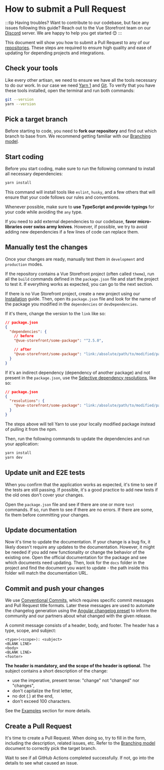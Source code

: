 # How to submit a Pull Request

:::tip Having troubles?
Want to contribute to our codebase, but face any issues following this guide? Reach out to the Vue Storefront team on our [Discord](https://discord.vuestorefront.io) server. We are happy to help you get started 😊
:::

This document will show you how to submit a Pull Request to any of our [repositories](https://github.com/vuestorefront). These steps are required to ensure high quality and ease of updating for depending projects and integrations.

## Check your tools

Like every other artisan, we need to ensure we have all the tools necessary to do our work. In our case we need [Yarn 1](https://classic.yarnpkg.com/en/docs/install) and [Git](https://git-scm.com/downloads). To verify that you have these tools installed, open the terminal and run both commands:

```bash
git --version
yarn --version
```

## Pick a target branch

Before starting to code, you need to **fork our repository** and find out which branch to base from. We recommend getting familiar with our [Branching model](./branching-model.html).

## Start coding

Before you start coding, make sure to run the following command to install all necessary dependencies:

```bash
yarn install
```

This command will install tools like `eslint`, `husky`, and a few others that will ensure that your code follows our rules and conventions.

Whenever possible, make sure to **use TypeScript and provide typings** for your code while avoiding the `any` type.

If you need to add external dependencies to our codebase, **favor micro-libraries over swiss army knives**. However, if possible, we try to avoid adding new dependencies if a few lines of code can replace them.

## Manually test the changes

Once your changes are ready, manually test them in `development` and `production` modes.

If the repository contains a Vue Storefront project (often called `theme`), run all the `build` commands defined in the `package.json` file and start the project to test it. If everything works as expected, you can go to the next section.

If there is no Vue Storefront project, create a new project using our [Installation](/getting-started/installation.html) guide. Then, open its `package.json` file and look for the name of the package you modified in the `dependencies` or `devDependencies`.

If it's there, change the version to the `link` like so:

```json
// package.json
{
  "dependencies": {
    // before
    "@vue-storefront/some-package": "^2.5.0",

    // after
    "@vue-storefront/some-package": "link:/absolute/path/to/modified/package"
  }
}
```

If it's an indirect dependency (dependency of another package) and not present in the `package.json`, use the [Selective dependency resolutions](https://classic.yarnpkg.com/lang/en/docs/selective-version-resolutions/), like so:

```json
// package.json
{
  "resolutions": {
    "@vue-storefront/some-package": "link:/absolute/path/to/modified/package"
  }
}
```

The steps above will tell Yarn to use your locally modified package instead of pulling it from the npm.

Then, run the following commands to update the dependencies and run your application:

```bash
yarn install
yarn dev
```

## Update unit and E2E tests

When you confirm that the application works as expected, it's time to see if the tests are still passing. If possible, it's a good practice to add new tests if the old ones don't cover your changes.

Open the `package.json` file and see if there are one or more `test` commands. If so, run them to see if there are no errors. If there are some, fix them before committing your changes.

## Update documentation

Now it's time to update the documentation. If your change is a bug fix, it likely doesn't require any updates to the documentation. However, it might be needed if you add new functionality or change the behavior of the existing one. Open the official documentation for the package and see which documents need updating. Then, look for the `docs` folder in the project and find the document you want to update - the path inside this folder will match the documentation URL.

## Commit and push your changes

We use [Conventional Commits](https://www.conventionalcommits.org/en/v1.0.0/), which requires specific commit messages and Pull Request title formats. Later these messages are used to automate the changelog generation using the [Angular changelog preset](https://github.com/conventional-changelog/conventional-changelog/tree/master/packages/conventional-changelog-angular) to inform the community and our partners about what changed with the given release.

A commit message consists of a header, body, and footer. The header has a type, scope, and subject:

```
<type>(<scope>): <subject>
<BLANK LINE>
<body>
<BLANK LINE>
<footer>
```

**The header is mandatory, and the scope of the header is optional.** The subject contains a short description of the change:

* use the imperative, present tense: "change" not "changed" nor "changes",
* don't capitalize the first letter,
* no dot (.) at the end,
* don't exceed 100 characters.

See the [Examples](https://github.com/conventional-changelog/conventional-changelog/tree/master/packages/conventional-changelog-angular#examples) section for more details.

## Create a Pull Request

It's time to create a Pull Request. When doing so, try to fill in the form, including the description, related issues, etc. Refer to the [Branching model](./branching-model.html) document to correctly pick the target branch.

Wait to see if all GitHub Actions completed successfully. If not, go into the details to see what caused an issue.
